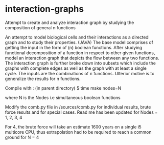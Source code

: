# interaction-graphs
Attempt to create and analyze interaction graph by studying the composition of general n functions

An attempt to model biological cells and their interactions as a directed graph and to study their properties.
(JAVA) The base model comprises of getting the input in the form of (n) boolean functions. After studying
functional decomposition of a function in respect to other given functions, model an interaction graph that
depicts the flow between any two functions. The interaction graph is further broke down into subsets
which include the graphs with complete edges as well as the graph with at least a single cycle. The inputs
are the combinations of n functions. Ulterior motive is to generalize the results for n functions.


Compile with : (in parent directory)
  $ time make nodes=N
  
  where N is the Nodes i.e simultaneous boolean functions
  
  
  Modify the comb.py file in /sources/comb.py for individual results, brute force results and for special cases.
  Read me has been updated for Nodes = 1, 2, 3, 4
  
  For 4, the brute force will take an estimate 1600 years on a single i5 multicore CPU, thus extrapolation had to be required to reach a common ground for N = 4
